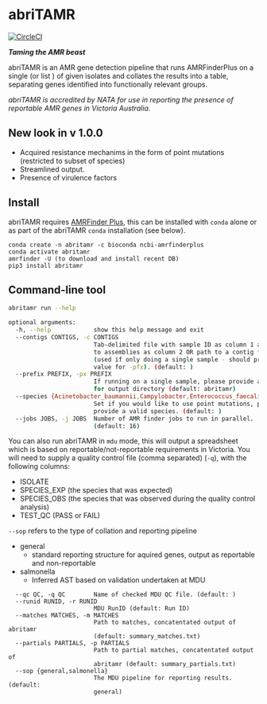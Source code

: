 # abriTAMR

[![CircleCI](https://circleci.com/gh/MDU-PHL/abritamr.svg?style=svg&circle-token=a54d59b013a30a507621695e738f0a72e47d6969)](https://circleci.com/gh/MDU-PHL/abritamr)

**_Taming the AMR beast_**

abriTAMR is an AMR gene detection pipeline that runs AMRFinderPlus on a single (or  list ) of given isolates and collates the results into a table, separating genes identified into functionally relevant groups.

_abriTAMR is accredited by NATA for use in reporting the presence of reportable AMR genes in Victoria Australia._

## New look in v 1.0.0

* Acquired resistance mechanims in the form of point mutations (restricted to subset of species)
* Streamlined output.
* Presence of virulence factors

## Install


abriTAMR requires [AMRFinder Plus](https://github.com/ncbi/amr), this can be installed with `conda` alone or as part of the abriTAMR `conda` installation (see below).

```
conda create -n abritamr -c bioconda ncbi-amrfinderplus
conda activate abritamr
amrfinder -U (to download and install recent DB)
pip3 install abritamr
```


## Command-line tool

```bash
abritamr run --help

optional arguments:
  -h, --help            show this help message and exit
  --contigs CONTIGS, -c CONTIGS
                        Tab-delimited file with sample ID as column 1 and path
                        to assemblies as column 2 OR path to a contig file
                        (used if only doing a single sample - should provide
                        value for -pfx). (default: )
  --prefix PREFIX, -px PREFIX
                        If running on a single sample, please provide a prefix
                        for output directory (default: abritamr)
  --species {Acinetobacter_baumannii,Campylobacter,Enterococcus_faecalis,Enterococcus_faecium,Escherichia,Klebsiella,Salmonella,Staphylococcus_aureus,Staphylococcus_pseudintermedius,Streptococcus_agalactiae,Streptococcus_pneumoniae,Streptococcus_pyogenes,Vibrio_cholerae}, -sp {Acinetobacter_baumannii,Campylobacter,Enterococcus_faecalis,Enterococcus_faecium,Escherichia,Klebsiella,Salmonella,Staphylococcus_aureus,Staphylococcus_pseudintermedius,Streptococcus_agalactiae,Streptococcus_pneumoniae,Streptococcus_pyogenes,Vibrio_cholerae}
                        Set if you would like to use point mutations, please
                        provide a valid species. (default: )
  --jobs JOBS, -j JOBS  Number of AMR finder jobs to run in parallel.
                        (default: 16)
```

You can also run abriTAMR in `mdu` mode, this will output a spreadsheet which is based on reportable/not-reportable requirements in Victoria. You will need to supply a quality control file (comma separated) (`-q`), with the following columns:

* ISOLATE
* SPECIES_EXP (the species that was expected)
* SPECIES_OBS (the species that was observed during the quality control analysis)
* TEST_QC (PASS or FAIL)

`--sop` refers to the type of collation and reporting pipeline
* general
  * standard reporting structure for aquired genes, output as reportable and non-reportable
* salmonella
  * Inferred AST based on validation undertaken at MDU

```abritamr mdu --help            
  --qc QC, -q QC        Name of checked MDU QC file. (default: )
  --runid RUNID, -r RUNID
                        MDU RunID (default: Run ID)
  --matches MATCHES, -m MATCHES
                        Path to matches, concatentated output of abritamr
                        (default: summary_matches.txt)
  --partials PARTIALS, -p PARTIALS
                        Path to partial matches, concatentated output of
                        abritamr (default: summary_partials.txt)
  --sop {general,salmonella}
                        The MDU pipeline for reporting results. (default:
                        general)

```
